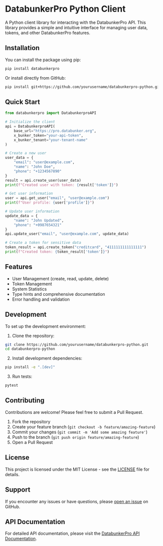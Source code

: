# DatabunkerPro Python Client

A Python client library for interacting with the DatabunkerPro API. This library provides a simple and intuitive interface for managing user data, tokens, and other DatabunkerPro features.

## Installation

You can install the package using pip:

```bash
pip install databunkerpro
```

Or install directly from GitHub:

```bash
pip install git+https://github.com/yourusername/databunkerpro-python.git
```

## Quick Start

```python
from databunkerpro import DatabunkerproAPI

# Initialize the client
api = DatabunkerproAPI(
    base_url="https://pro.databunker.org",
    x_bunker_token="your-api-token",
    x_bunker_tenant="your-tenant-name"
)

# Create a new user
user_data = {
    "email": "user@example.com",
    "name": "John Doe",
    "phone": "+1234567890"
}
result = api.create_user(user_data)
print(f"Created user with token: {result['token']}")

# Get user information
user = api.get_user("email", "user@example.com")
print(f"User profile: {user['profile']}")

# Update user information
update_data = {
    "name": "John Updated",
    "phone": "+0987654321"
}
api.update_user("email", "user@example.com", update_data)

# Create a token for sensitive data
token_result = api.create_token("creditcard", "4111111111111111")
print(f"Created token: {token_result['token']}")
```

## Features

- User Management (create, read, update, delete)
- Token Management
- System Statistics
- Type hints and comprehensive documentation
- Error handling and validation

## Development

To set up the development environment:

1. Clone the repository:
```bash
git clone https://github.com/yourusername/databunkerpro-python.git
cd databunkerpro-python
```

2. Install development dependencies:
```bash
pip install -e ".[dev]"
```

3. Run tests:
```bash
pytest
```

## Contributing

Contributions are welcome! Please feel free to submit a Pull Request.

1. Fork the repository
2. Create your feature branch (`git checkout -b feature/amazing-feature`)
3. Commit your changes (`git commit -m 'Add some amazing feature'`)
4. Push to the branch (`git push origin feature/amazing-feature`)
5. Open a Pull Request

## License

This project is licensed under the MIT License - see the [LICENSE](LICENSE) file for details.

## Support

If you encounter any issues or have questions, please [open an issue](https://github.com/yourusername/databunkerpro-python/issues) on GitHub.

## API Documentation

For detailed API documentation, please visit the [DatabunkerPro API Documentation](https://docs.databunker.org).